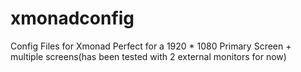 # xmonadconfig
Config Files for Xmonad Perfect for a 1920 * 1080 Primary Screen + multiple screens(has been tested with 2 external monitors for now)
